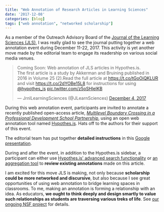 ```yaml
---
title: "Web Annotation of Research Articles in Learning Sciences"
date: '2017-12-08'
categories: [blog]
tags: ["web annotation", "networked scholarship"]
---
```


<!-- comments: true
image: https://c1.staticflickr.com/3/2453/3973300988_824ec066a9_b.jpg -->

As a member of the Outreach Advisory Board of the [Journal of the Learning Sciences (JLS)](http://www.tandfonline.com/loi/hlns20), I was really glad to see the journal putting together a web annotation event during December 11-22, 2017. This activity is yet another move made by the editorial team to engage its readership on various social media venues.

<blockquote class="twitter-tweet" data-lang="en"><p lang="en" dir="ltr">Coming Soon: Web annotation of JLS articles in Hypothes.is.<br>The first article is a study by Akkerman and Bruining published in 2016 in Volume 25 (2).Read the full article at <a href="https://t.co/tGoOiQKLUR">https://t.co/tGoOiQKLUR</a>  and visit <a href="https://t.co/2dYOBe15L8">https://t.co/2dYOBe15L8</a>  for instructions for using <a href="https://twitter.com/hypothes_is?ref_src=twsrc%5Etfw">@hypothes_is</a> <a href="https://t.co/z5oSHleIKB">pic.twitter.com/z5oSHleIKB</a></p>&mdash; JrnlLearningSciences (@JLearnSciences) <a href="https://twitter.com/JLearnSciences/status/937719563390672896?ref_src=twsrc%5Etfw">December 4, 2017</a></blockquote>
<script async src="https://platform.twitter.com/widgets.js" charset="utf-8"></script>

During this web annotation event, participants are invited to annotate a recently published open-access article, [*Multilevel Boundary Crossing in a Professional Development School Partnership*](http://www.tandfonline.com/doi/full/10.1080/10508406.2016.1147448), using an open web annotation tool named [Hypothes.is](https://hypothes.is/). Hats off to the authors for their support of this event.

The editorial team has put together **detailed instructions** in this [Google presentation](https://docs.google.com/presentation/d/1Cmoz22xEY8QjHBiYC-H2oU0YHJSTLCBhWelbusSXbKM/edit#slide=id.g2b48df0836_0_10).

During and after the event, in addition to the Hypothes.is sidebar, a participant can either use [Hypothes.is' advanced search functionality](https://hypothes.is/search?q=url%3Ahttp%3A%2F%2Fwww.tandfonline.com%2Fdoi%2Ffull%2F10.1080%2F10508406.2016.1147448) or [an aggregation tool](http://jonudell.net/h/facet.html?facet=uri&mode=documents&search=http://www.tandfonline.com/doi/full/10.1080/10508406.2016.1147448) to **review existing annotations** made on this article.

I am excited for this move JLS is making, not only because **scholarship could be more networked and discursive**, but also because I see great opportunities of using web annotation to bridge learning spaces in classrooms. To me, making an annotation is forming a relationship with an idea. As educators, **we ought to think deeply and design smartly to value such relationships as students are traversing various treks of life**. See [our ongoing NSF project](https://cligr.github.io/projects/discow.html) for details.
